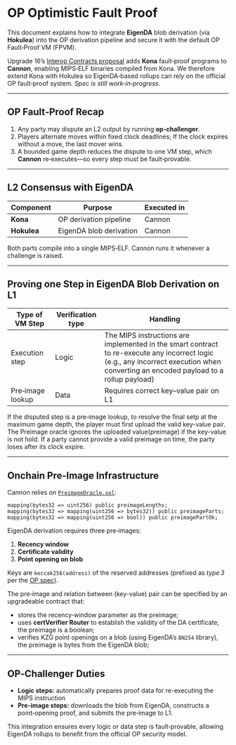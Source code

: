 # OP Optimistic Fault Proof

This document explains how to integrate **EigenDA** blob derivation (via **Hokulea**) into the OP derivation pipeline and secure it with the default OP Fault‑Proof VM (FPVM).

Upgrade 16’s [Interop Contracts proposal](https://gov.optimism.io/t/upgrade-16-proposal-interop-contracts-stage-1-and-go-1-23-support-in-cannon/10037) adds **Kona** fault‑proof programs to **Cannon**, enabling MIPS‑ELF binaries compiled from Kona. We therefore extend Kona with Hokulea so EigenDA‑based rollups can rely on the official OP fault‑proof system. *Spec is still work‑in‑progress.*

---

## OP Fault‑Proof Recap

1. Any party may dispute an L2 output by running **op‑challenger**.  
2. Players alternate moves within fixed clock deadlines; If the clock expires without a move, the last mover wins.
3. A bounded game depth reduces the dispute to one VM step, which **Cannon** re‑executes—so every step must be fault‑provable.

---

## L2 Consensus with EigenDA

| Component | Purpose | Executed in |
|-----------|---------|-------------|
| **Kona**  | OP derivation pipeline | Cannon |
| **Hokulea** | EigenDA blob derivation | Cannon |

Both parts compile into a single MIPS‑ELF. Cannon runs it whenever a challenge is raised.

---

## Proving one Step in EigenDA Blob Derivation on L1

| Type of VM Step | Verification type | Handling |
|--------------------|--------------------|----------|
| Execution step     | Logic              | The MIPS instructions are implemented in the smart contract to re-execute any incorrect logic (e.g., any incorrect execution when converting an encoded payload to a rollup payload)|
| Pre‑image lookup   | Data               | Requires correct key–value pair on L1 |

If the disputed step is a pre‑image lookup, to resolve the final setp at the maximum game depth, the player must first upload the valid key-value pair. The Preimage oracle ignores the uploaded value(preimage) if the key-value is not hold. If a party cannot provide a valid preimage on time, the party loses after its clock expire.  

---

## Onchain Pre‑Image Infrastructure

Cannon relies on [`PreimageOracle.sol`](https://github.com/ethereum-optimism/optimism/blob/develop/packages/contracts-bedrock/src/cannon/PreimageOracle.sol):

```solidity
mapping(bytes32 => uint256) public preimageLengths;
mapping(bytes32 => mapping(uint256 => bytes32)) public preimageParts;
mapping(bytes32 => mapping(uint256 => bool)) public preimagePartOk;
```

EigenDA derivation requires three pre‑images:

1. **Recency window**  
2. **Certificate validity**  
3. **Point opening on blob**

Keys are `keccak256(address)` of the reserved addresses (prefixed as *type 3* per the [OP spec](https://specs.optimism.io/fault-proof/index.html#type-3-global-generic-key)).

The pre‑image and relation between (key-value) pair can be specified by an upgradeable contract that:

- stores the recency‑window parameter as the preimage;  
- uses **certVerifier Router** to establish the validity of the DA certificate, the preimage is a boolean;  
- verifies KZG point openings on a blob (using EigenDA’s `BN254` library), the preimage is bytes from the EigenDA blob;

---

## OP‑Challenger Duties

- **Logic steps:** automatically prepares proof data for re-executing the MIPS instruction
- **Pre‑image steps:** downloads the blob from EigenDA, constructs a point‑opening proof, and submits the pre‑image to L1.

This integration ensures every logic or data step is fault‑provable, allowing EigenDA rollups to benefit from the official OP security model.

